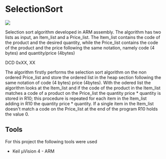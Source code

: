 # SelectionSort
![](https://img.shields.io/badge/Development-Stopped-red)

Selection sort algorithm developed in ARM assembly. The algorithm has two lists as input, an Item_list and a Price_list. The Item_list contains the code of the product and the desired quantity, while the Price_list contains the code of the product and the price following the same notation, namely code (4 bytes) and quantity/price (4bytes)

DCD 0xXX, XX

The algorithm firstly performs the selection sort algorithm on the non ordered Price_list and store the ordered list in the heap section following the same notation of code (4 bytes) price (4bytes). With the odered list the algorithm looks at the Item_list and if the code of the product in the Item_list matches a code of a product on the Price_list the quantity price * quantity is stored in R10; this procedure is repeated for each item in the Item_list adding in R10 the quantity price * quantity. If a single item in the Item_list doesn't match a code on the Price_list at the end of the program R10 holds the value 0.  

## Tools

For this project the following tools were used
- Keil µVision 4 - ARM
